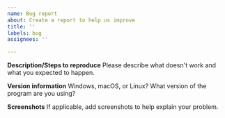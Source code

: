 ```yaml
---
name: Bug report
about: Create a report to help us improve
title: ''
labels: bug
assignees: ''

---
```


**Description/Steps to reproduce**
Please describe what doesn't work and what you expected to happen.

**Version information**
Windows, macOS, or Linux?
What version of the program are you using?

**Screenshots**
If applicable, add screenshots to help explain your problem.
